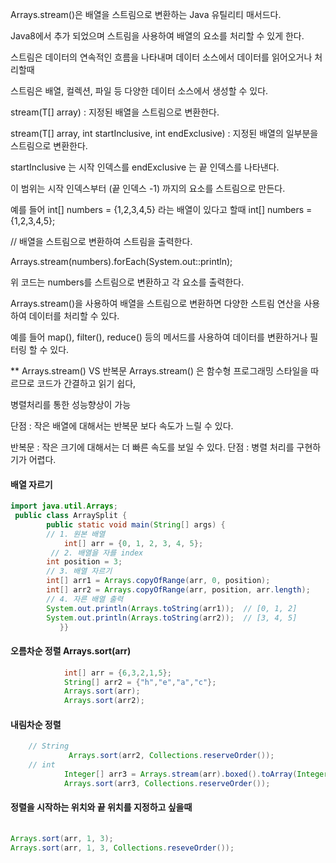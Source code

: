 
Arrays.stream()은 배열을 스트림으로 변환하는 Java 유틸리티 매서드다.

Java8에서 추가 되었으며 스트림을 사용하여 배열의 요소를 처리할 수 있게 한다.

스트림은 데이터의 연속적인 흐름을 나타내며 데이터 소스에서 데이터를 읽어오거나 처리할때

스트림은 배열, 컬렉션, 파일 등 다양한 데이터 소스에서 생성할 수 있다.

stream(T[] array) : 지정된 배열을 스트림으로 변환한다.

stream(T[] array, int startInclusive, int endExclusive) : 지정된 배열의 일부분을 스트림으로 변환한다. 

startInclusive 는 시작 인덱스를 endExclusive 는 끝 인덱스를 나타낸다.

이 범위는 시작 인덱스부터 (끝 인덱스 -1) 까지의
요소를 스트림으로 만든다.


예를 들어 int[] numbers = {1,2,3,4,5} 라는 배열이 있다고 할때
int[] numbers = {1,2,3,4,5};

// 배열을 스트림으로 변환하여 스트림을 출력한다.

Arrays.stream(numbers).forEach(System.out::println);

위 코드는 numbers를 스트림으로 변환하고 각 요소를 출력한다. 


Arrays.stream()을 사용하여 배열을 스트림으로 변환하면 다양한 스트림 연산을 사용하여 데이터를 처리할 수 있다.

예를 들어 map(), filter(), reduce() 등의 메서드를 사용하여 데이터를 변환하거나 필터링 할 수 있다.


** Arrays.stream() VS 반복문 
Arrays.stream() 은 함수형 프로그래밍 스타일을 따르므로 코드가 간결하고 읽기 쉽다, 

병렬처리를 통한 성능향상이 가능

단점 : 작은 배열에 대해서는 반복문 보다 속도가 느릴 수 있다.

반복문 : 작은 크기에 대해서는 더 빠른 속도를 보일 수 있다.
단점 : 병렬 처리를 구현하기가 어렵다. 

#### 배열 자르기


```java 
import java.util.Arrays;
 public class ArraySplit {
        public static void main(String[] args) {
        // 1. 원본 배열
            int[] arr = {0, 1, 2, 3, 4, 5};
         // 2. 배열을 자를 index
        int position = 3;
        // 3. 배열 자르기
        int[] arr1 = Arrays.copyOfRange(arr, 0, position);
        int[] arr2 = Arrays.copyOfRange(arr, position, arr.length);
        // 4. 자른 배열 출력
        System.out.println(Arrays.toString(arr1));  // [0, 1, 2]
        System.out.println(Arrays.toString(arr2));  // [3, 4, 5]  
           }} 
 ``` 

#### 오름차순 정렬 Arrays.sort(arr)
```java 
			int[] arr = {6,3,2,1,5};
            String[] arr2 = {"h","e","a","c"};
            Arrays.sort(arr);
            Arrays.sort(arr2);
``` 
#### 내림차순 정렬
```java 
    // String
			 Arrays.sort(arr2, Collections.reserveOrder());
    // int
            Integer[] arr3 = Arrays.stream(arr).boxed().toArray(Integer[]::new);
            Arrays.sort(arr3, Collections.reserveOrder());
 ``` 
#### 정렬을 시작하는 위치와 끝 위치를 지정하고 싶을때
```java 
  
Arrays.sort(arr, 1, 3);
Arrays.sort(arr, 1, 3, Collections.reseveOrder());
 ``` 